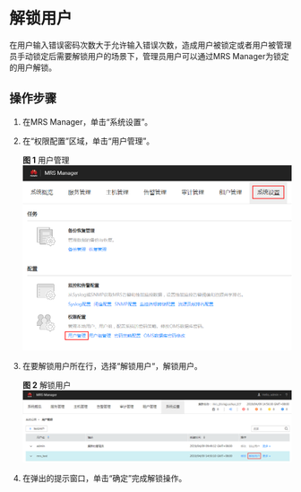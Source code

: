 # 解锁用户<a name="ZH-CN_TOPIC_0174499508"></a>

在用户输入错误密码次数大于允许输入错误次数，造成用户被锁定或者用户被管理员手动锁定后需要解锁用户的场景下，管理员用户可以通过MRS Manager为锁定的用户解锁。

## 操作步骤<a name="zh-cn_topic_0139052704_zh-cn_topic_0050661072_zh-cn_topic_0043021169_section42955011152434"></a>

1.  在MRS Manager，单击“系统设置”。
2.  在“权限配置”区域，单击“用户管理”。

    **图 1**  用户管理<a name="zh-cn_topic_0139052704_zh-cn_topic_0050661072_fig23271928104212"></a>  
    ![](figures/用户管理-35.png "用户管理-35")

3.  在要解锁用户所在行，选择“解锁用户“，解锁用户。

    **图 2**  解锁用户<a name="zh-cn_topic_0139052704_zh-cn_topic_0050661072_fig5930142710313"></a>  
    ![](figures/解锁用户-37.png "解锁用户-37")

4.  在弹出的提示窗口，单击“确定”完成解锁操作。

